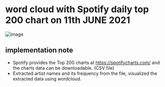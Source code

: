 # word cloud with Spotify daily top 200 chart on 11th JUNE 2021

![image](https://user-images.githubusercontent.com/47160450/121792556-64e02c00-cbee-11eb-8818-f40d04555430.png)


## implementation note
 - Spotify provides the Top 200 charts at https://spotifycharts.com/
   and the charts data can be downloadable. (CSV file)  
 - Extracted artist names and its frequency from the file,
   visualized the extracted data using wordcloud.